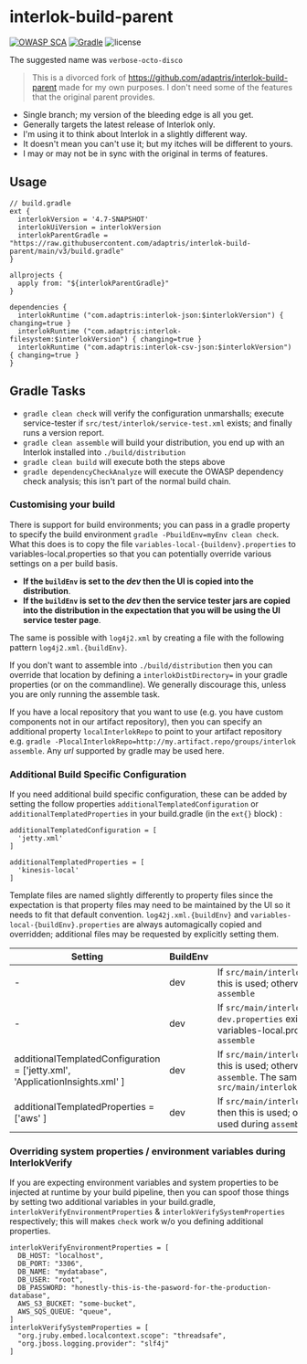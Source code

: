 # interlok-build-parent

[![OWASP SCA](https://github.com/quotidian-ennui/interlok-build-parent/actions/workflows/owasp.yaml/badge.svg)](https://github.com/quotidian-ennui/interlok-build-parent/actions/workflows/owasp.yaml) [![Gradle](https://github.com/quotidian-ennui/interlok-build-parent/actions/workflows/gradle.yaml/badge.svg)](https://github.com/quotidian-ennui/interlok-build-parent/actions/workflows/gradle.yaml) ![license](https://img.shields.io/github/license/quotidian-ennui/interlok-build-parent.svg)

The suggested name was `verbose-octo-disco`


> This is a divorced fork of https://github.com/adaptris/interlok-build-parent made for my own purposes. I don't need some of the features that the original parent provides.

- Single branch; my version of the bleeding edge is all you get.
- Generally targets the latest release of Interlok only.
- I'm using it to think about Interlok in a slightly different way.
- It doesn't mean you can't use it; but my itches will be different to yours.
- I may or may not be in sync with the original in terms of features.

## Usage

```
// build.gradle
ext {
  interlokVersion = '4.7-SNAPSHOT'
  interlokUiVersion = interlokVersion
  interlokParentGradle = "https://raw.githubusercontent.com/adaptris/interlok-build-parent/main/v3/build.gradle"
}

allprojects {
  apply from: "${interlokParentGradle}"
}

dependencies {
  interlokRuntime ("com.adaptris:interlok-json:$interlokVersion") { changing=true }
  interlokRuntime ("com.adaptris:interlok-filesystem:$interlokVersion") { changing=true }
  interlokRuntime ("com.adaptris:interlok-csv-json:$interlokVersion") { changing=true }
}
```

## Gradle Tasks

* `gradle clean check` will verify the configuration unmarshalls; execute service-tester if `src/test/interlok/service-test.xml` exists; and finally runs a version report.
* `gradle clean assemble` will build your distribution, you end up with an Interlok installed into `./build/distribution`
* `gradle clean build` will execute both the steps above
* `gradle dependencyCheckAnalyze` will execute the OWASP dependency check analysis; this isn't part of the normal build chain.

### Customising your build

There is support for build environments; you can pass in a gradle property to specify the build environment `gradle -PbuildEnv=myEnv clean check`. What this does is to copy the file `variables-local-{buildenv}.properties` to variables-local.properties so that you can potentially override various settings on a per build basis.

* __If the `buildEnv` is set to the _dev_ then the UI is copied into the distribution__.
* __If the `buildEnv` is set to the _dev_ then the service tester jars are copied into the distribution in the expectation that you will be using the UI service tester page__.


The same is possible with `log4j2.xml` by creating a file with the following pattern `log4j2.xml.{buildEnv}`.

If you don't want to assemble into `./build/distribution` then you can override that location by defining a `interlokDistDirectory=` in your gradle properties (or on the commandline). We generally discourage this, unless you are only running the assemble task.

If you have a local repository that you want to use (e.g. you have custom components not in our artifact repository), then you can specify an additional property `localInterlokRepo` to point to your artifact repository e.g. `gradle -PlocalInterlokRepo=http://my.artifact.repo/groups/interlok assemble`. Any _url_ supported by gradle may be used here.

### Additional Build Specific Configuration

If you need additional build specific configuration, these can be added by setting the follow properties `additionalTemplatedConfiguration` or `additionalTemplatedProperties` in your build.gradle (in the `ext{}` block) :

```
additionalTemplatedConfiguration = [
  'jetty.xml'
]

additionalTemplatedProperties = [
  'kinesis-local'
]
```

Template files are named slightly differently to property files since the expectation is that property files may need to be maintained by the UI so it needs to fit that default convention. `log42j.xml.{buildEnv}` and `variables-local-{buildEnv}.properties` are always automagically copied and overridden; additional files may be requested by explicitly setting them.

| Setting | BuildEnv | Behaviour |
|----|----|----|
| - | dev | If `src/main/interlok/config/log4j2.xml.dev` exists then this is used; otherwise log4j2.xml is the file used during `assemble` |
| - | dev | If `src/main/interlok/config/variables-local-dev.properties` exists then this is used; otherwise variables-local.properties is the file used during `assemble` |
| additionalTemplatedConfiguration = ['jetty.xml', 'ApplicationInsights.xml' ] | dev | If `src/main/interlok/config/jetty.xml.dev` exists then this is used; otherwise jetty.xml is the file used during `assemble`. The same behaviour is applied for `src/main/interlok/config/ApplicationInsights.xml.dev` |
| additionalTemplatedProperties = ['aws' ] | dev | If `src/main/interlok/config/aws-dev.properties` exists then this is used; otherwise aws.properties is the file used during `assemble` |


### Overriding system properties / environment variables during InterlokVerify

If you are expecting environment variables and system properties to be injected at runtime by your build pipeline, then you can spoof those things by setting two additional variables in your build.gradle, `interlokVerifyEnvironmentProperties` & `interlokVerifySystemProperties` respectively; this will makes `check` work w/o you defining additional properties.

```
interlokVerifyEnvironmentProperties = [
  DB_HOST: "localhost",
  DB_PORT: "3306",
  DB_NAME: "mydatabase",
  DB_USER: "root",
  DB_PASSWORD: "honestly-this-is-the-pasword-for-the-production-database",
  AWS_S3_BUCKET: "some-bucket",
  AWS_SQS_QUEUE: "queue",
]
interlokVerifySystemProperties = [
  "org.jruby.embed.localcontext.scope": "threadsafe",
  "org.jboss.logging.provider": "slf4j"
]
```